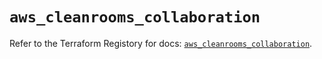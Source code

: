 # `aws_cleanrooms_collaboration`

Refer to the Terraform Registory for docs: [`aws_cleanrooms_collaboration`](https://registry.terraform.io/providers/hashicorp/aws/5.24.0/docs/resources/cleanrooms_collaboration).
